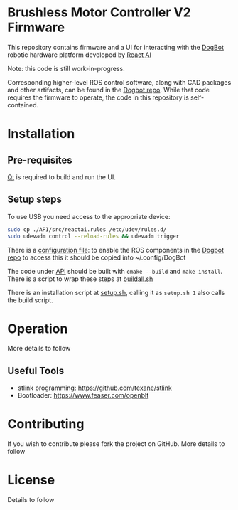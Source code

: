 
# Brushless Motor Controller V2 Firmware

This repository contains firmware and a UI for interacting with the [DogBot] robotic hardware platform developed by [React AI]

Note: this code is still work-in-progress.

Corresponding higher-level ROS control software, along with CAD packages and other artifacts, can be found in the [Dogbot repo].  While that code requires the firmware to operate, the code in this repository is self-contained.

# Installation

## Pre-requisites
[Qt] is required to build and run the UI.

## Setup steps
To use USB you need access to the appropriate device:

```bash
sudo cp ./API/src/reactai.rules /etc/udev/rules.d/
sudo udevadm control --reload-rules && udevadm trigger
```
There is a [configuration file](./Config/configexample.json): to enable the ROS components in the [Dogbot repo] to access this it should be copied into ~/.config/DogBot

The code under [API](./API) should be built with `cmake --build` and `make install`. There is a script to wrap these steps at [buildall.sh](./Scripts/buildall.sh)

There is an installation script at [setup.sh](./Scripts/setup.sh), calling it as `setup.sh 1` also calls the build script.

# Operation

More details to follow

## Useful Tools
* stlink programming: https://github.com/texane/stlink
* Bootloader:         https://www.feaser.com/openblt

# Contributing

If you wish to contribute please fork the project on GitHub. More details to follow

# License

Details to follow

[Dogbot repo]: https://github.com/craftit/Dogbot
[DogBot]: https://www.reactai.com/dog-bot/
[React AI]: https://www.reactai.com
[ROS]: http://www.ros.org
[Qt]: https://www.qt.io
